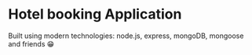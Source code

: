 # Hotel booking Application

Built using modern technologies: node.js, express, mongoDB, mongoose and friends 😁
